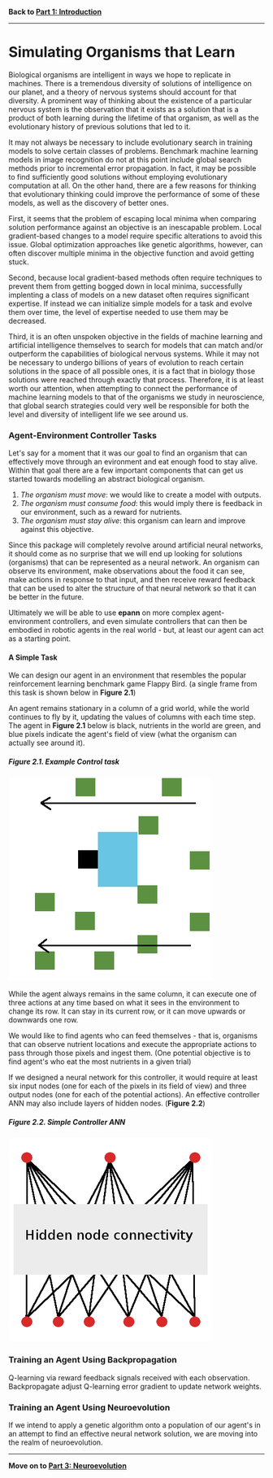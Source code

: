 **Back to [Part 1: Introduction](01introduction.md)**

---

# Simulating Organisms that Learn

Biological organisms are intelligent in ways we hope to replicate in machines. There is a tremendous diversity of solutions of intelligence on our planet, and a theory of nervous systems should account for that diversity. A prominent way of thinking about the existence of a particular nervous system is the observation that it exists as a solution that is a product of both learning during the lifetime of that organism, as well as the evolutionary history of previous solutions that led to it. 

It may not always be necessary to include evolutionary search in training models to solve certain classes of problems. Benchmark machine learning models in image recognition do not at this point include global search methods prior to incremental error propagation. In fact, it may be possible to find sufficiently good solutions without employing evolutionary computation at all. On the other hand, there are a few reasons for thinking that evolutionary thinking could improve the performance of some of these models, as well as the discovery of better ones. 

First, it seems that the problem of escaping local minima when comparing solution performance against an objective is an inescapable problem. Local gradient-based changes to a model require specific alterations to avoid this issue. Global optimization approaches like genetic algorithms, however, can often discover multiple minima in the objective function and avoid getting stuck. 

Second, because local gradient-based methods often require techniques to prevent them from getting bogged down in local minima, successfully implenting a class of models on a new dataset often requires significant expertise. If instead we can initialize simple models for a task and evolve them over time, the level of expertise needed to use them may be decreased. 

Third, it is an often unspoken objective in the fields of machine learning and artificial intelligence themselves to search for models that can match and/or outperform the capabilities of biological nervous systems. While it may not be necessary to undergo billions of years of evolution to reach certain solutions in the space of all possible ones, it is a fact that in biology those solutions were reached through exactly that process. Therefore, it is at least worth our attention, when attempting to connect the performance of machine learning models to that of the organisms we study in neuroscience, that global search strategies could very well be responsible for both the level and diversity of intelligent life we see around us. 


### Agent-Environment Controller Tasks

Let's say for a moment that it was our goal to find an organism that can effectively move through an evironment and eat enough food to stay alive. Within that goal there are a few important components that can get us started towards modelling an abstract biological organism. 

1. *The organism must move*: we would like to create a model with outputs.
2. *The organism must consume food*: this would imply there is feedback in our environment, such as a reward for nutrients.
3. *The organism must stay alive*: this organism can learn and improve against this objective. 

Since this package will completely revolve around artificial neural networks, it should come as no surprise that we will end up looking for solutions (organisms) that can be represented as a neural network. An organism can observe its environment, make observations about the food it can see, make actions in response to that input, and then receive reward feedback that can be used to alter the structure of that neural network so that it can be better in the future. 

Ultimately we will be able to use **epann** on more complex agent-environment controllers, and even simulate controllers that can then be embodied in robotic agents in the real world - but, at least our agent can act as a starting point. 

#### A Simple Task

We can design our agent in an environment that resembles the popular reinforcement learning benchmark game Flappy Bird. (a single frame from this task is shown below in **Figure 2.1**)

An agent remains stationary in a column of a grid world, while the world continues to fly by it, updating the values of columns with each time step. The agent in **Figure 2.1** below is black, nutrients in the world are green, and blue pixels indicate the agent's field of view (what the organism can actually see around it).

##### Figure 2.1. Example Control task


![Figure 2.1](figures/agent.png)

While the agent always remains in the same column, it can execute one of three actions at any time based on what it sees in the environment to change its row. It can stay in its current row, or it can move upwards or downwards one row. 

We would like to find agents who can feed themselves - that is, organisms that can observe nutrient locations and execute the appropriate actions to pass through those pixels and ingest them. (One potential objective is to find agent's who eat the most nutrients in a given trial)

If we designed a neural network for this controller, it would require at least six input nodes (one for each of the pixels in its field of view) and three output nodes (one for each of the potential actions). An effective controller ANN may also include layers of hidden nodes. (**Figure 2.2**)

##### Figure 2.2. Simple Controller ANN

![Figure 2.2](figures/simplenet.png)

### Training an Agent Using Backpropagation

Q-learning via reward feedback signals received with each observation. Backpropagate adjust Q-learning error gradient to update network weights. 

### Training an Agent Using Neuroevolution

If we intend to apply a genetic algorithm onto a population of our agent's in an attempt to find an effective neural network solution, we are moving into the realm of neuroevolution.  

---

**Move on to [Part 3: Neuroevolution](03neuroevolution.ipynb)**